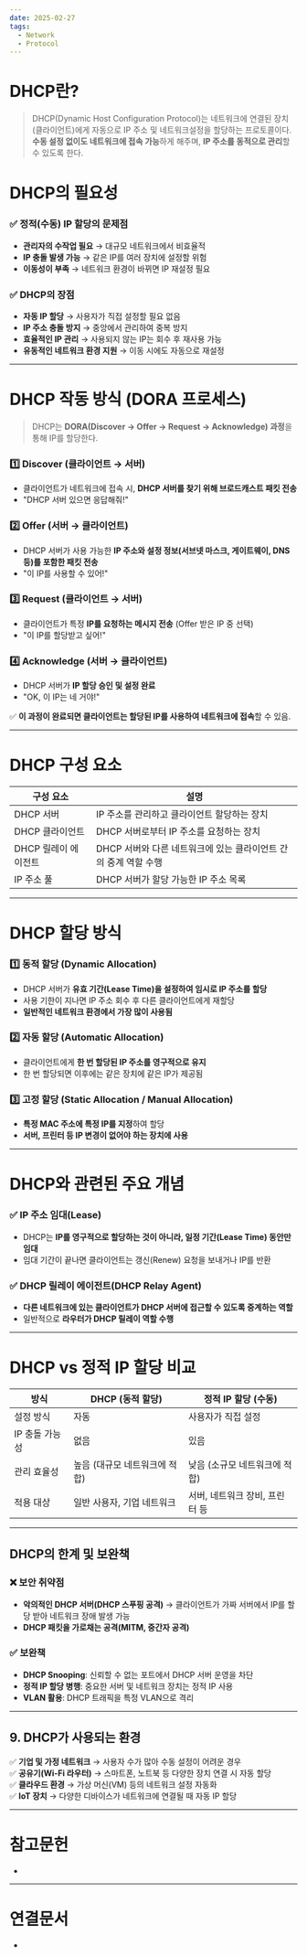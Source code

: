 ```yaml
---
date: 2025-02-27
tags:
  - Network
  - Protocol
---
```

# DHCP란?

> DHCP(Dynamic Host Configuration Protocol)는 네트워크에 연결된 장치(클라이언트)에게 자동으로 IP 주소 및 네트워크설정을 할당하는 프로토콜이다. **수동 설정 없이도 네트워크에 접속 가능**하게 해주며, **IP 주소를 동적으로 관리**할 수 있도록 한다.

# DHCP의 필요성

### ✅ **정적(수동) IP 할당의 문제점**

- **관리자의 수작업 필요** → 대규모 네트워크에서 비효율적
- **IP 충돌 발생 가능** → 같은 IP를 여러 장치에 설정할 위험
- **이동성이 부족** → 네트워크 환경이 바뀌면 IP 재설정 필요

### ✅ **DHCP의 장점**

- **자동 IP 할당** → 사용자가 직접 설정할 필요 없음
- **IP 주소 충돌 방지** → 중앙에서 관리하여 중복 방지
- **효율적인 IP 관리** → 사용되지 않는 IP는 회수 후 재사용 가능
- **유동적인 네트워크 환경 지원** → 이동 시에도 자동으로 재설정

---

# DHCP 작동 방식 (DORA 프로세스)

> DHCP는 **DORA(Discover → Offer → Request → Acknowledge) 과정**을 통해 IP를 할당한다.

### 1️⃣ **Discover (클라이언트 → 서버)**

- 클라이언트가 네트워크에 접속 시, **DHCP 서버를 찾기 위해 브로드캐스트 패킷 전송**
- "DHCP 서버 있으면 응답해줘!"

### 2️⃣ **Offer (서버 → 클라이언트)**

- DHCP 서버가 사용 가능한 **IP 주소와 설정 정보(서브넷 마스크, 게이트웨이, DNS 등)를 포함한 패킷 전송**
- "이 IP를 사용할 수 있어!"

### 3️⃣ **Request (클라이언트 → 서버)**

- 클라이언트가 특정 **IP를 요청하는 메시지 전송** (Offer 받은 IP 중 선택)
- "이 IP를 할당받고 싶어!"

### 4️⃣ **Acknowledge (서버 → 클라이언트)**

- DHCP 서버가 **IP 할당 승인 및 설정 완료**
- "OK, 이 IP는 네 거야!"

✅ **이 과정이 완료되면 클라이언트는 할당된 IP를 사용하여 네트워크에 접속**할 수 있음.

---

# DHCP 구성 요소

| 구성 요소         | 설명                                     |
| ------------- | -------------------------------------- |
| DHCP 서버       | IP 주소를 관리하고 클라이언트 할당하는 장치              |
| DHCP 클라이언트    | DHCP 서버로부터 IP 주소를 요청하는 장치              |
| DHCP 릴레이 에이전트 | DHCP 서버와 다른 네트워크에 있는 클라이언트 간의 중계 역할 수행 |
| IP 주소 풀       | DHCP 서버가 할당 가능한 IP 주소 목록               |

---

# DHCP 할당 방식

### 1️⃣ **동적 할당 (Dynamic Allocation)**

- DHCP 서버가 **유효 기간(Lease Time)을 설정하여 임시로 IP 주소를 할당**
- 사용 기한이 지나면 IP 주소 회수 후 다른 클라이언트에게 재할당
- **일반적인 네트워크 환경에서 가장 많이 사용됨**

### 2️⃣ **자동 할당 (Automatic Allocation)**

- 클라이언트에게 **한 번 할당된 IP 주소를 영구적으로 유지**
- 한 번 할당되면 이후에는 같은 장치에 같은 IP가 제공됨

### 3️⃣ **고정 할당 (Static Allocation / Manual Allocation)**

- **특정 MAC 주소에 특정 IP를 지정**하여 할당
- **서버, 프린터 등 IP 변경이 없어야 하는 장치에 사용**

---

# DHCP와 관련된 주요 개념

### ✅ **IP 주소 임대(Lease)**

- DHCP는 **IP를 영구적으로 할당하는 것이 아니라, 일정 기간(Lease Time) 동안만 임대**
- 임대 기간이 끝나면 클라이언트는 갱신(Renew) 요청을 보내거나 IP를 반환

### ✅ **DHCP 릴레이 에이전트(DHCP Relay Agent)**

- **다른 네트워크에 있는 클라이언트가 DHCP 서버에 접근할 수 있도록 중계하는 역할**
- 일반적으로 **라우터가 DHCP 릴레이 역할 수행**

---

# DHCP vs 정적 IP 할당 비교

| 방식        | DHCP (동적 할당)      | 정적 IP 할당 (수동)      |
| --------- | ----------------- | ------------------ |
| 설정 방식     | 자동                | 사용자가 직접 설정         |
| IP 충돌 가능성 | 없음                | 있음                 |
| 관리 효율성    | 높음 (대규모 네트워크에 적합) | 낮음 (소규모 네트워크에 적합)  |
| 적용 대상     | 일반 사용자, 기업 네트워크   | 서버, 네트워크 장비, 프린터 등 |

---

## DHCP의 한계 및 보완책

### ❌ **보안 취약점**
- **악의적인 DHCP 서버(DHCP 스푸핑 공격)** → 클라이언트가 가짜 서버에서 IP를 할당 받아 네트워크 장애 발생 가능
- **DHCP 패킷을 가로채는 공격(MITM, 중간자 공격)**

### ✅ **보완책**
- **DHCP Snooping**: 신뢰할 수 없는 포트에서 DHCP 서버 운영을 차단
- **정적 IP 할당 병행**: 중요한 서버 및 네트워크 장치는 정적 IP 사용
- **VLAN 활용**: DHCP 트래픽을 특정 VLAN으로 격리

---

## 9. DHCP가 사용되는 환경

✅ **기업 및 가정 네트워크** → 사용자 수가 많아 수동 설정이 어려운 경우  
✅ **공유기(Wi-Fi 라우터)** → 스마트폰, 노트북 등 다양한 장치 연결 시 자동 할당  
✅ **클라우드 환경** → 가상 머신(VM) 등의 네트워크 설정 자동화  
✅ **IoT 장치** → 다양한 디바이스가 네트워크에 연결될 때 자동 IP 할당


---
# 참고문헌

- 

---
# 연결문서

- 